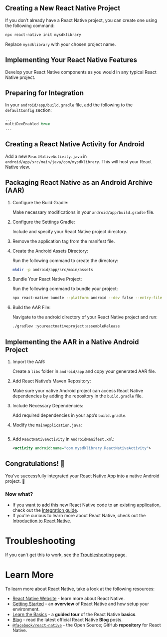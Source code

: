 ## Creating a New React Native Project

If you don’t already have a React Native project, you can create one using the following command:

```bash
npx react-native init mysdklibrary
```

Replace `mysdklibrary` with your chosen project name.

## Implementing Your React Native Features

Develop your React Native components as you would in any typical React Native project.

## Preparing for Integration

In your `android/app/build.gradle` file, add the following to the `defaultConfig` section:

```groovy
...
multiDexEnabled true
...
```

## Creating a React Native Activity for Android

Add a new `ReactNativeActivity.java` in `android/app/src/main/java/com/mysdklibrary`. This will host your React Native view.

## Packaging React Native as an Android Archive (AAR)

1. Configure the Build Gradle:

   Make necessary modifications in your `android/app/build.gradle` file.

2. Configure the Settings Gradle:

   Include and specify your React Native project directory.

3. Remove the application tag from the manifest file.

4. Create the Android Assets Directory:

   Run the following command to create the directory:

   ```bash
   mkdir -p android/app/src/main/assets
   ```

5. Bundle Your React Native Project:

   Run the following command to bundle your project:

   ```bash
   npx react-native bundle --platform android --dev false --entry-file index.js --bundle-output android/app/src/main/assets/index.android.bundle --assets-dest android/app/src/main/res/
   ```

6. Build the AAR File:

   Navigate to the android directory of your React Native project and run:

   ```bash
   ./gradlew :youreactnativeproject:assembleRelease
   ```

## Implementing the AAR in a Native Android Project

1. Import the AAR:

   Create a `libs` folder in `android/app` and copy your generated AAR file.

2. Add React Native’s Maven Repository:

   Make sure your native Android project can access React Native dependencies by adding the repository in the `build.gradle` file.

3. Include Necessary Dependencies:

   Add required dependencies in your app’s `build.gradle`.

4. Modify the `MainApplication.java`:

   ```

5. Add `ReactNativeActivity` in `AndroidManifest.xml`:

   ```xml
   <activity android:name="com.mysdklibrary.ReactNativeActivity">
   ```

## Congratulations! :tada:

You've successfully integrated your React Native App into a native Android project. :partying_face:

### Now what?

- If you want to add this new React Native code to an existing application, check out the [Integration guide](https://reactnative.dev/docs/integration-with-existing-apps).
- If you're curious to learn more about React Native, check out the [Introduction to React Native](https://reactnative.dev/docs/getting-started).

# Troubleshooting

If you can't get this to work, see the [Troubleshooting](https://reactnative.dev/docs/troubleshooting) page.

# Learn More

To learn more about React Native, take a look at the following resources:

- [React Native Website](https://reactnative.dev) - learn more about React Native.
- [Getting Started](https://reactnative.dev/docs/environment-setup) - an **overview** of React Native and how setup your environment.
- [Learn the Basics](https://reactnative.dev/docs/getting-started) - a **guided tour** of the React Native **basics**.
- [Blog](https://reactnative.dev/blog) - read the latest official React Native **Blog** posts.
- [`@facebook/react-native`](https://github.com/facebook/react-native) - the Open Source; GitHub **repository** for React Native.
